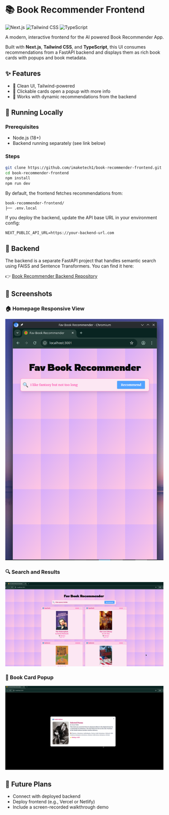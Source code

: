 # 📚 Book Recommender Frontend
![Next.js](https://img.shields.io/badge/Next.js-black?logo=next.js&logoColor=white)
![Tailwind CSS](https://img.shields.io/badge/TailwindCSS-38B2AC?logo=tailwindcss&logoColor=white)
![TypeScript](https://img.shields.io/badge/TypeScript-3178C6?logo=typescript&logoColor=white)


A modern, interactive frontend for the AI powered Book Recommender App.

Built with **Next.js**, **Tailwind CSS**, and **TypeScript**, this UI consumes recommendations from a FastAPI backend and displays them as rich book cards with popups and book metadata.

## ✨ Features

- 🎯 Clean UI, Tailwind-powered
- 💬 Clickable cards open a popup with more info
- 🔁 Works with dynamic recommendations from the backend

## 🧪 Running Locally

### Prerequisites

- Node.js (18+)
- Backend running separately (see link below)

### Steps

```bash
git clone https://github.com/imaketech1/book-recommender-frontend.git
cd book-recommender-frontend
npm install
npm run dev
````

By default, the frontend fetches recommendations from:

```
book-recommender-frontend/
├── .env.local
```

If you deploy the backend, update the API base URL in your environment config:

```env
NEXT_PUBLIC_API_URL=https://your-backend-url.com
```

## 🔗 Backend

The backend is a separate FastAPI project that handles semantic search using FAISS and Sentence Transformers. You can find it here:

👉 [Book Recommender Backend Repository](https://github.com/imaketech1/book-recommender-llm)

## 📸 Screenshots

### 🏠 Homepage Responsive View
<img src="./public/screenshots/1-responsive.png" width="500" alt="Home Screenshot" />

### 🔍 Search and Results
<img src="./public/screenshots/2-searchres.png" width="500" alt="Search Screenshot" />

### 📖 Book Card Popup
<img src="./public/screenshots/3-popup.png" width="500" alt="PopUp Screenshot" />


## 🚀 Future Plans

* Connect with deployed backend
* Deploy frontend (e.g., Vercel or Netlify)
* Include a screen-recorded walkthrough demo
